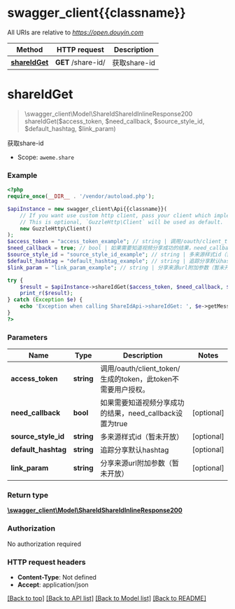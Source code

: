# swagger_client{{classname}}

All URIs are relative to *https://open.douyin.com*

Method | HTTP request | Description
------------- | ------------- | -------------
[**shareIdGet**](ShareIdApi.md#shareIdGet) | **GET** /share-id/ | 获取share-id

# **shareIdGet**
> \swagger_client\Model\ShareIdShareIdInlineResponse200 shareIdGet($access_token, $need_callback, $source_style_id, $default_hashtag, $link_param)

获取share-id

* Scope: `aweme.share`

### Example
```php
<?php
require_once(__DIR__ . '/vendor/autoload.php');

$apiInstance = new swagger_client\Api{{classname}}(
    // If you want use custom http client, pass your client which implements `GuzzleHttp\ClientInterface`.
    // This is optional, `GuzzleHttp\Client` will be used as default.
    new GuzzleHttp\Client()
);
$access_token = "access_token_example"; // string | 调用/oauth/client_token/生成的token，此token不需要用户授权。
$need_callback = true; // bool | 如果需要知道视频分享成功的结果，need_callback设置为true
$source_style_id = "source_style_id_example"; // string | 多来源样式id（暂未开放）
$default_hashtag = "default_hashtag_example"; // string | 追踪分享默认hashtag
$link_param = "link_param_example"; // string | 分享来源url附加参数（暂未开放）

try {
    $result = $apiInstance->shareIdGet($access_token, $need_callback, $source_style_id, $default_hashtag, $link_param);
    print_r($result);
} catch (Exception $e) {
    echo 'Exception when calling ShareIdApi->shareIdGet: ', $e->getMessage(), PHP_EOL;
}
?>
```

### Parameters

Name | Type | Description  | Notes
------------- | ------------- | ------------- | -------------
 **access_token** | **string**| 调用/oauth/client_token/生成的token，此token不需要用户授权。 |
 **need_callback** | **bool**| 如果需要知道视频分享成功的结果，need_callback设置为true | [optional]
 **source_style_id** | **string**| 多来源样式id（暂未开放） | [optional]
 **default_hashtag** | **string**| 追踪分享默认hashtag | [optional]
 **link_param** | **string**| 分享来源url附加参数（暂未开放） | [optional]

### Return type

[**\swagger_client\Model\ShareIdShareIdInlineResponse200**](../Model/ShareIdShareIdInlineResponse200.md)

### Authorization

No authorization required

### HTTP request headers

 - **Content-Type**: Not defined
 - **Accept**: application/json

[[Back to top]](#) [[Back to API list]](../../README.md#documentation-for-api-endpoints) [[Back to Model list]](../../README.md#documentation-for-models) [[Back to README]](../../README.md)

